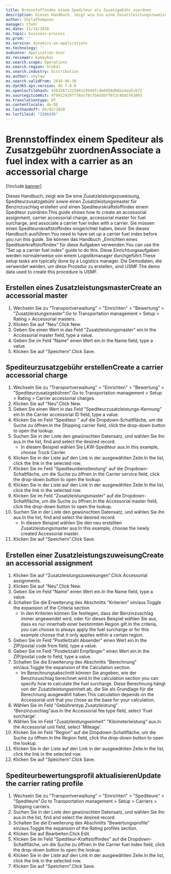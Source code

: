 ```yaml
---
title: Brennstoffindex einem Spediteur als Zusatzgebühr zuordnen
description: Dieses Handbuch, zeigt wie Sie eine Zusatzleistungszuweisung, Spediteurzusatzgebühr sowie einen Zusatzleistungsmaster für Benzinzuschlag erstellen und einen Spediteurskraftstoffindex einem Spediteur zuordnen.
author: ShylaThompson
manager: tfehr
ms.date: 11/14/2016
ms.topic: business-process
ms.prod: ''
ms.service: dynamics-ax-applications
ms.technology: ''
audience: Application User
ms.reviewer: kamaybac
ms.search.scope: Operations
ms.search.region: Global
ms.search.industry: Distribution
ms.author: shylaw
ms.search.validFrom: 2016-06-30
ms.dyn365.ops.version: AX 7.0.0
ms.openlocfilehash: 43b3267122594329444fc4b0458db6b14aa5c672
ms.sourcegitcommit: 4f9912439ff78acf0c754d5bff972c4b85763093
ms.translationtype: HT
ms.contentlocale: de-DE
ms.lasthandoff: 04/02/2020
ms.locfileid: "3206195"
---
```

# <a name="associate-a-fuel-index-with-a-carrier-as-an-accessorial-charge"></a><span data-ttu-id="e4641-103">Brennstoffindex einem Spediteur als Zusatzgebühr zuordnen</span><span class="sxs-lookup"><span data-stu-id="e4641-103">Associate a fuel index with a carrier as an accessorial charge</span></span>

[!include [banner](../../includes/banner.md)]

<span data-ttu-id="e4641-104">Dieses Handbuch, zeigt wie Sie eine Zusatzleistungszuweisung, Spediteurzusatzgebühr sowie einen Zusatzleistungsmaster für Benzinzuschlag erstellen und einen Spediteurskraftstoffindex einem Spediteur zuordnen.</span><span class="sxs-lookup"><span data-stu-id="e4641-104">This guide shows how to create an accessorial assignment, carrier accessorial charge, accessorial master for fuel surcharge, and associate a carrier fuel index with a carrier.</span></span> <span data-ttu-id="e4641-105">Sie müssen einen Spediteurskraftstoffindex eingerichtet haben, bevor Sie dieses Handbuch ausführen.</span><span class="sxs-lookup"><span data-stu-id="e4641-105">You need to have set up a carrier fuel index before you run this guide.</span></span> <span data-ttu-id="e4641-106">Sie können das Handbuch „Einrichten eines Spedituerkraftstoffindex“ für diese Aufgaben verwenden.</span><span class="sxs-lookup"><span data-stu-id="e4641-106">You can use the "Set up a carrier fuel index" guide to do this.</span></span> <span data-ttu-id="e4641-107">Diese Einrichtungsaufgaben werden normalerweise von einem Logistikmanager durchgeführt.</span><span class="sxs-lookup"><span data-stu-id="e4641-107">These setup tasks are typically done by a Logistics manager.</span></span> <span data-ttu-id="e4641-108">Die Demodaten, die verwendet werden, um diese Prozedur zu erstellen, sind USMF.</span><span class="sxs-lookup"><span data-stu-id="e4641-108">The demo data used to create this procedure is USMF.</span></span>


## <a name="create-an-accessorial-master"></a><span data-ttu-id="e4641-109">Erstellen eines Zusatzleistungsmaster</span><span class="sxs-lookup"><span data-stu-id="e4641-109">Create an accessorial master</span></span>
1. <span data-ttu-id="e4641-110">Wechseln Sie zu "Transportverwaltung" > "Einrichten" > "Bewertung" > "Zusatzleistungsmaster".</span><span class="sxs-lookup"><span data-stu-id="e4641-110">Go to Transportation management > Setup > Rating > Accessorial masters.</span></span>
2. <span data-ttu-id="e4641-111">Klicken Sie auf "Neu".</span><span class="sxs-lookup"><span data-stu-id="e4641-111">Click New.</span></span>
3. <span data-ttu-id="e4641-112">Geben Sie einen Wert in das Feld "Zusatzleistungsmaster" ein.</span><span class="sxs-lookup"><span data-stu-id="e4641-112">In the Accessorial master field, type a value.</span></span>
4. <span data-ttu-id="e4641-113">Geben Sie im Feld "Name" einen Wert ein.</span><span class="sxs-lookup"><span data-stu-id="e4641-113">In the Name field, type a value.</span></span>
5. <span data-ttu-id="e4641-114">Klicken Sie auf "Speichern".</span><span class="sxs-lookup"><span data-stu-id="e4641-114">Click Save.</span></span>

## <a name="create-a-carrier-accessorial-charge"></a><span data-ttu-id="e4641-115">Spediteurzusatzgebühr erstellen</span><span class="sxs-lookup"><span data-stu-id="e4641-115">Create a carrier accessorial charge</span></span>
1. <span data-ttu-id="e4641-116">Wechseln Sie zu "Transportverwaltung" > "Einrichten" > "Bewertung" > "Spediteurzusatzgebühren".</span><span class="sxs-lookup"><span data-stu-id="e4641-116">Go to Transportation management > Setup > Rating > Carrier accessorial charges.</span></span>
2. <span data-ttu-id="e4641-117">Klicken Sie auf "Neu".</span><span class="sxs-lookup"><span data-stu-id="e4641-117">Click New.</span></span>
3. <span data-ttu-id="e4641-118">Geben Sie einen Wert in das Feld "Spediteurzusatzleistungs-Kennung" ein.</span><span class="sxs-lookup"><span data-stu-id="e4641-118">In the Carrier accessorial ID field, type a value.</span></span>
4. <span data-ttu-id="e4641-119">Klicken Sie im Feld "Spediteur " auf die Dropdown-Schaltfläche, um die Suche zu öffnen.</span><span class="sxs-lookup"><span data-stu-id="e4641-119">In the Shipping carrier field, click the drop-down button to open the lookup.</span></span>
5. <span data-ttu-id="e4641-120">Suchen Sie in der Liste den gewünschten Datensatz, und wählen Sie ihn aus.</span><span class="sxs-lookup"><span data-stu-id="e4641-120">In the list, find and select the desired record.</span></span>
    * <span data-ttu-id="e4641-121">In diesem Beispiel wählen Sie LKW-Spediteur aus.</span><span class="sxs-lookup"><span data-stu-id="e4641-121">In this example, choose Truck Carrier.</span></span>  
6. <span data-ttu-id="e4641-122">Klicken Sie in der Liste auf den Link in der ausgewählten Zeile.</span><span class="sxs-lookup"><span data-stu-id="e4641-122">In the list, click the link in the selected row.</span></span>
7. <span data-ttu-id="e4641-123">Klicken Sie im Feld "Spediteurdienstleistung" auf die Dropdown-Schaltfläche, um die Suche zu öffnen.</span><span class="sxs-lookup"><span data-stu-id="e4641-123">In the Carrier service field, click the drop-down button to open the lookup.</span></span>
8. <span data-ttu-id="e4641-124">Klicken Sie in der Liste auf den Link in der ausgewählten Zeile.</span><span class="sxs-lookup"><span data-stu-id="e4641-124">In the list, click the link in the selected row.</span></span>
9. <span data-ttu-id="e4641-125">Klicken Sie im Feld "Zusatzleistungsmaster" auf die Dropdown-Schaltfläche, um die Suche zu öffnen.</span><span class="sxs-lookup"><span data-stu-id="e4641-125">In the Accessorial master field, click the drop-down button to open the lookup.</span></span>
10. <span data-ttu-id="e4641-126">Suchen Sie in der Liste den gewünschten Datensatz, und wählen Sie ihn aus.</span><span class="sxs-lookup"><span data-stu-id="e4641-126">In the list, find and select the desired record.</span></span>
    * <span data-ttu-id="e4641-127">In diesem Beispiel wählen Sie den neu erstellten Zusatzleistungsmaster aus.</span><span class="sxs-lookup"><span data-stu-id="e4641-127">In this example, choose the newly created Accessorial master.</span></span>  
11. <span data-ttu-id="e4641-128">Klicken Sie auf "Speichern".</span><span class="sxs-lookup"><span data-stu-id="e4641-128">Click Save.</span></span>

## <a name="create-an-accessorial-assignment"></a><span data-ttu-id="e4641-129">Erstellen einer Zusatzleistungszuweisung</span><span class="sxs-lookup"><span data-stu-id="e4641-129">Create an accessorial assignment</span></span>
1. <span data-ttu-id="e4641-130">Klicken Sie auf "Zusatzleistungszuweisungen".</span><span class="sxs-lookup"><span data-stu-id="e4641-130">Click Accessorial assignments.</span></span>
2. <span data-ttu-id="e4641-131">Klicken Sie auf "Neu".</span><span class="sxs-lookup"><span data-stu-id="e4641-131">Click New.</span></span>
3. <span data-ttu-id="e4641-132">Geben Sie im Feld "Name" einen Wert ein.</span><span class="sxs-lookup"><span data-stu-id="e4641-132">In the Name field, type a value.</span></span>
4. <span data-ttu-id="e4641-133">Schalten Sie die Erweiterung des Abschnitts "Kriterien" ein/aus.</span><span class="sxs-lookup"><span data-stu-id="e4641-133">Toggle the expansion of the Criteria section.</span></span>
    * <span data-ttu-id="e4641-134">In den Kriterien können Sie festlegen, dass der Benzinzuschlag immer angewendet wird, oder für dieses Beispiel wählen Sie aus, dass es nur innerhalb einer bestimmten Region gilt.</span><span class="sxs-lookup"><span data-stu-id="e4641-134">In the criteria, you can choose to always apply the fuel surcharge or for this example choose that it only applies within a certain region.</span></span>  
5. <span data-ttu-id="e4641-135">Geben Sie im Feld "Postleitzahl Absender" einen Wert ein.</span><span class="sxs-lookup"><span data-stu-id="e4641-135">In the ZIP/postal code from field, type a value.</span></span>
6. <span data-ttu-id="e4641-136">Geben Sie im Feld "Postleitzahl Empfänger" einen Wert ein.</span><span class="sxs-lookup"><span data-stu-id="e4641-136">In the ZIP/postal code to field, type a value.</span></span>
7. <span data-ttu-id="e4641-137">Schalten Sie die Erweiterung des Abschnitts "Berechnung" ein/aus.</span><span class="sxs-lookup"><span data-stu-id="e4641-137">Toggle the expansion of the Calculation section.</span></span>
    * <span data-ttu-id="e4641-138">Im Berechnungsabschnitt können Sie angeben, wie der Benzinzuschlag berechnet wird.</span><span class="sxs-lookup"><span data-stu-id="e4641-138">In the calculation section you can specify how to calculate the fuel surcharge.</span></span> <span data-ttu-id="e4641-139">Diese Berechnung hängt von der Zusatzleistungseinheit ab, die Sie als Grundlage für die Berechnung ausgewählt haben.</span><span class="sxs-lookup"><span data-stu-id="e4641-139">This calculation depends on the Accessorial unit that you chose as the base for your calculation.</span></span>  
8. <span data-ttu-id="e4641-140">Wählen Sie im Feld "Gebührentyp Zusatzleistung" "Benzinzuschlag"aus.</span><span class="sxs-lookup"><span data-stu-id="e4641-140">In the Accessorial fee type field, select 'Fuel surcharge'.</span></span>
9. <span data-ttu-id="e4641-141">Wählen Sie im Feld "Zusatzleistungseinheit" "Kilometerleistung" aus.</span><span class="sxs-lookup"><span data-stu-id="e4641-141">In the Accessorial unit field, select 'Mileage'.</span></span>
10. <span data-ttu-id="e4641-142">Klicken Sie im Feld "Region" auf die Dropdown-Schaltfläche, um die Suche zu öffnen.</span><span class="sxs-lookup"><span data-stu-id="e4641-142">In the Region field, click the drop-down button to open the lookup.</span></span>
11. <span data-ttu-id="e4641-143">Klicken Sie in der Liste auf den Link in der ausgewählten Zeile.</span><span class="sxs-lookup"><span data-stu-id="e4641-143">In the list, click the link in the selected row.</span></span>
12. <span data-ttu-id="e4641-144">Klicken Sie auf "Speichern".</span><span class="sxs-lookup"><span data-stu-id="e4641-144">Click Save.</span></span>

## <a name="update-the-carrier-rating-profile"></a><span data-ttu-id="e4641-145">Spediteurbewertungsprofil aktualisieren</span><span class="sxs-lookup"><span data-stu-id="e4641-145">Update the carrier rating profile</span></span>
1. <span data-ttu-id="e4641-146">Wechseln Sie zu "Transportverwaltung" > "Einrichten" > "Spediteure" > "Spediteure".</span><span class="sxs-lookup"><span data-stu-id="e4641-146">Go to Transportation management > Setup > Carriers > Shipping carriers.</span></span>
2. <span data-ttu-id="e4641-147">Suchen Sie in der Liste den gewünschten Datensatz, und wählen Sie ihn aus.</span><span class="sxs-lookup"><span data-stu-id="e4641-147">In the list, find and select the desired record.</span></span>
3. <span data-ttu-id="e4641-148">Schalten Sie die Erweiterung des Abschnitts "Bewertungsprofile" ein/aus.</span><span class="sxs-lookup"><span data-stu-id="e4641-148">Toggle the expansion of the Rating profiles section.</span></span>
4. <span data-ttu-id="e4641-149">Klicken Sie auf Bearbeiten.</span><span class="sxs-lookup"><span data-stu-id="e4641-149">Click Edit.</span></span>
5. <span data-ttu-id="e4641-150">Klicken Sie im Feld "Spediteur-Kraftstoffindex" auf die Dropdown-Schaltfläche, um die Suche zu öffnen.</span><span class="sxs-lookup"><span data-stu-id="e4641-150">In the Carrier fuel index field, click the drop-down button to open the lookup.</span></span>
6. <span data-ttu-id="e4641-151">Klicken Sie in der Liste auf den Link in der ausgewählten Zeile.</span><span class="sxs-lookup"><span data-stu-id="e4641-151">In the list, click the link in the selected row.</span></span>
7. <span data-ttu-id="e4641-152">Klicken Sie auf "Speichern".</span><span class="sxs-lookup"><span data-stu-id="e4641-152">Click Save.</span></span>

